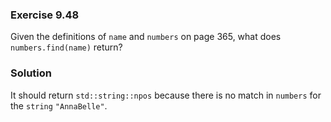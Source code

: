 ### Exercise 9.48

Given the definitions of `name` and `numbers` on page 365, what does
`numbers.find(name)` return?

### Solution

It should return `std::string::npos` because there is no match in `numbers` for
the `string` `"AnnaBelle"`.
